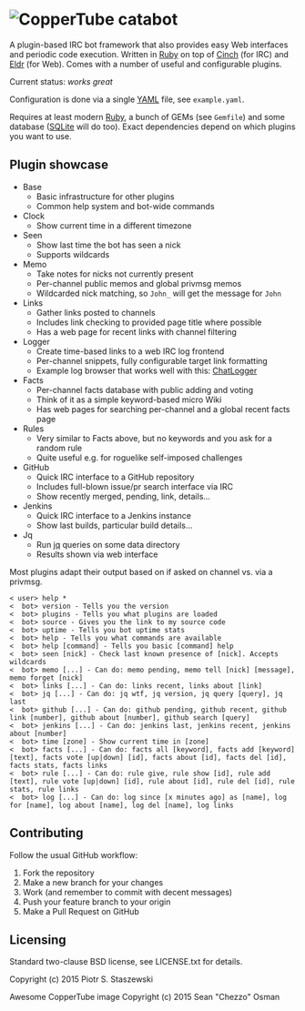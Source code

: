 # ![CopperTube](https://raw.github.com/drbig/catabot/master/assets/coppertube.png) catabot

A plugin-based IRC bot framework that also provides easy Web interfaces and periodic code execution. Written in [Ruby](https://www.ruby-lang.org/en/) on top of [Cinch](https://github.com/cinchrb/cinch) (for IRC) and [Eldr](https://github.com/eldr-rb/eldr) (for Web). Comes with a number of useful and configurable plugins.

Current status: *works great*

Configuration is done via a single [YAML](http://yaml.org/) file, see `example.yaml`.

Requires at least modern [Ruby](https://www.ruby-lang.org/en/), a bunch of GEMs (see `Gemfile`) and some database ([SQLite](https://www.sqlite.org/) will do too). Exact dependencies depend on which plugins you want to use.

## Plugin showcase

 * Base
   - Basic infrastructure for other plugins
   - Common help system and bot-wide commands
 * Clock
   - Show current time in a different timezone
 * Seen
   - Show last time the bot has seen a nick
   - Supports wildcards
 * Memo
   - Take notes for nicks not currently present
   - Per-channel public memos and global privmsg memos
   - Wildcarded nick matching, so `John_` will get the message for `John`
 * Links
   - Gather links posted to channels
   - Includes link checking to provided page title where possible
   - Has a web page for recent links with channel filtering
 * Logger
   - Create time-based links to a web IRC log frontend
   - Per-channel snippets, fully configurable target link formatting
   - Example log browser that works well with this: [ChatLogger](https://github.com/drbig/chatlogger)
 * Facts
   - Per-channel facts database with public adding and voting
   - Think of it as a simple keyword-based micro Wiki
   - Has web pages for searching per-channel and a global recent facts page
 * Rules
   - Very similar to Facts above, but no keywords and you ask for a random rule
   - Quite useful e.g. for roguelike self-imposed challenges
 * GitHub
   - Quick IRC interface to a GitHub repository
   - Includes full-blown issue/pr search interface via IRC
   - Show recently merged, pending, link, details...
 * Jenkins
   - Quick IRC interface to a Jenkins instance
   - Show last builds, particular build details...
 * Jq
   - Run [jq](http://stedolan.github.io/jq/) queries on some data directory
   - Results shown via web interface

Most plugins adapt their output based on if asked on channel vs. via a privmsg.

```
< user> help *
<  bot> version - Tells you the version
<  bot> plugins - Tells you what plugins are loaded
<  bot> source - Gives you the link to my source code
<  bot> uptime - Tells you bot uptime stats
<  bot> help - Tells you what commands are available
<  bot> help [command] - Tells you basic [command] help
<  bot> seen [nick] - Check last known presence of [nick]. Accepts wildcards
<  bot> memo [...] - Can do: memo pending, memo tell [nick] [message], memo forget [nick]
<  bot> links [...] - Can do: links recent, links about [link]
<  bot> jq [...] - Can do: jq wtf, jq version, jq query [query], jq last
<  bot> github [...] - Can do: github pending, github recent, github link [number], github about [number], github search [query]
<  bot> jenkins [...] - Can do: jenkins last, jenkins recent, jenkins about [number]
<  bot> time [zone] - Show current time in [zone]
<  bot> facts [...] - Can do: facts all [keyword], facts add [keyword] [text], facts vote [up|down] [id], facts about [id], facts del [id], facts stats, facts links
<  bot> rule [...] - Can do: rule give, rule show [id], rule add [text], rule vote [up|down] [id], rule about [id], rule del [id], rule stats, rule links
<  bot> log [...] - Can do: log since [x minutes ago] as [name], log for [name], log about [name], log del [name], log links
```

## Contributing

Follow the usual GitHub workflow:

 1. Fork the repository
 2. Make a new branch for your changes
 3. Work (and remember to commit with decent messages)
 4. Push your feature branch to your origin
 5. Make a Pull Request on GitHub

## Licensing

Standard two-clause BSD license, see LICENSE.txt for details.

Copyright (c) 2015 Piotr S. Staszewski

Awesome CopperTube image Copyright (c) 2015 Sean "Chezzo" Osman
